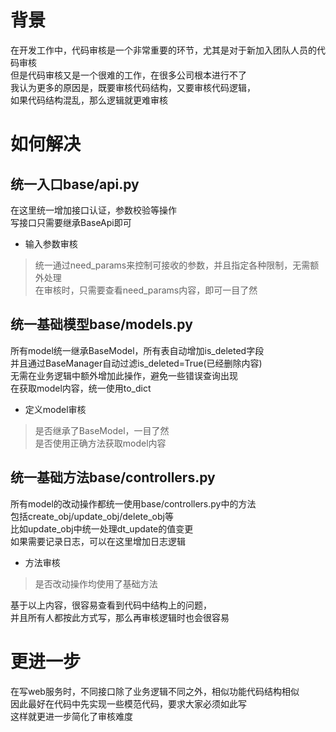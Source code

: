 # 背景
在开发工作中，代码审核是一个非常重要的环节，尤其是对于新加入团队人员的代码审核  
但是代码审核又是一个很难的工作，在很多公司根本进行不了  
我认为更多的原因是，既要审核代码结构，又要审核代码逻辑，  
如果代码结构混乱，那么逻辑就更难审核  

# 如何解决

## 统一入口base/api.py  
在这里统一增加接口认证，参数校验等操作  
写接口只需要继承BaseApi即可  

* 输入参数审核
> 统一通过need_params来控制可接收的参数，并且指定各种限制，无需额外处理  
> 在审核时，只需要查看need_params内容，即可一目了然  

## 统一基础模型base/models.py
所有model统一继承BaseModel，所有表自动增加is_deleted字段  
并且通过BaseManager自动过滤is_deleted=True(已经删除内容)  
无需在业务逻辑中额外增加此操作，避免一些错误查询出现  
在获取model内容，统一使用to_dict  

* 定义model审核 
> 是否继承了BaseModel，一目了然  
> 是否使用正确方法获取model内容  

## 统一基础方法base/controllers.py
所有model的改动操作都统一使用base/controllers.py中的方法  
包括create_obj/update_obj/delete_obj等  
比如update_obj中统一处理dt_update的值变更  
如果需要记录日志，可以在这里增加日志逻辑  

* 方法审核
> 是否改动操作均使用了基础方法  


基于以上内容，很容易查看到代码中结构上的问题，  
并且所有人都按此方式写，那么再审核逻辑时也会很容易  


# 更进一步
在写web服务时，不同接口除了业务逻辑不同之外，相似功能代码结构相似  
因此最好在代码中先实现一些模范代码，要求大家必须如此写  
这样就更进一步简化了审核难度  
